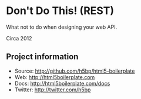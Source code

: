 # Don't Do This! (REST)

What not to do when designing your web API.

Circa 2012

## Project information

* Source: http://github.com/h5bp/html5-boilerplate
* Web: http://html5boilerplate.com
* Docs: http://html5boilerplate.com/docs
* Twitter: http://twitter.com/h5bp
